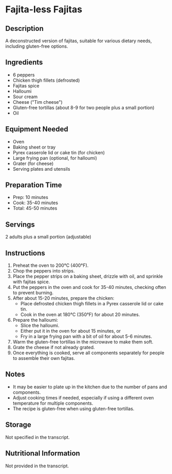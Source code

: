 # Fajita-less Fajitas

## Description
A deconstructed version of fajitas, suitable for various dietary needs, including gluten-free options.

## Ingredients
- 6 peppers
- Chicken thigh fillets (defrosted)
- Fajitas spice
- Halloumi
- Sour cream
- Cheese ("Tim cheese")
- Gluten-free tortillas (about 8-9 for two people plus a small portion)
- Oil

## Equipment Needed
- Oven
- Baking sheet or tray
- Pyrex casserole lid or cake tin (for chicken)
- Large frying pan (optional, for halloumi)
- Grater (for cheese)
- Serving plates and utensils

## Preparation Time
- Prep: 10 minutes
- Cook: 35-40 minutes
- Total: 45-50 minutes

## Servings
2 adults plus a small portion (adjustable)

## Instructions
1. Preheat the oven to 200°C (400°F).
2. Chop the peppers into strips.
3. Place the pepper strips on a baking sheet, drizzle with oil, and sprinkle with fajitas spice.
4. Put the peppers in the oven and cook for 35-40 minutes, checking often to prevent burning.
5. After about 15-20 minutes, prepare the chicken:
   - Place defrosted chicken thigh fillets in a Pyrex casserole lid or cake tin.
   - Cook in the oven at 180°C (350°F) for about 20 minutes.
6. Prepare the halloumi:
   - Slice the halloumi.
   - Either put it in the oven for about 15 minutes, or
   - Fry in a large frying pan with a bit of oil for about 5-6 minutes.
7. Warm the gluten-free tortillas in the microwave to make them soft.
8. Grate the cheese if not already grated.
9. Once everything is cooked, serve all components separately for people to assemble their own fajitas.

## Notes
- It may be easier to plate up in the kitchen due to the number of pans and components.
- Adjust cooking times if needed, especially if using a different oven temperature for multiple components.
- The recipe is gluten-free when using gluten-free tortillas.

## Storage
Not specified in the transcript.

## Nutritional Information
Not provided in the transcript.
